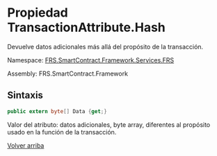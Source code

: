 # Propiedad TransactionAttribute.Hash

Devuelve datos adicionales más allá del propósito de la transacción.

Namespace: [FRS.SmartContract.Framework.Services.FRS](../../FRS.md)

Assembly: FRS.SmartContract.Framework

## Sintaxis

```c#
public extern byte[] Data {get;}
```

Valor del atributo: datos adicionales, byte array, diferentes al propósito usado en la función de la transacción.


[Volver arriba](../TransactionAttribute.md)
